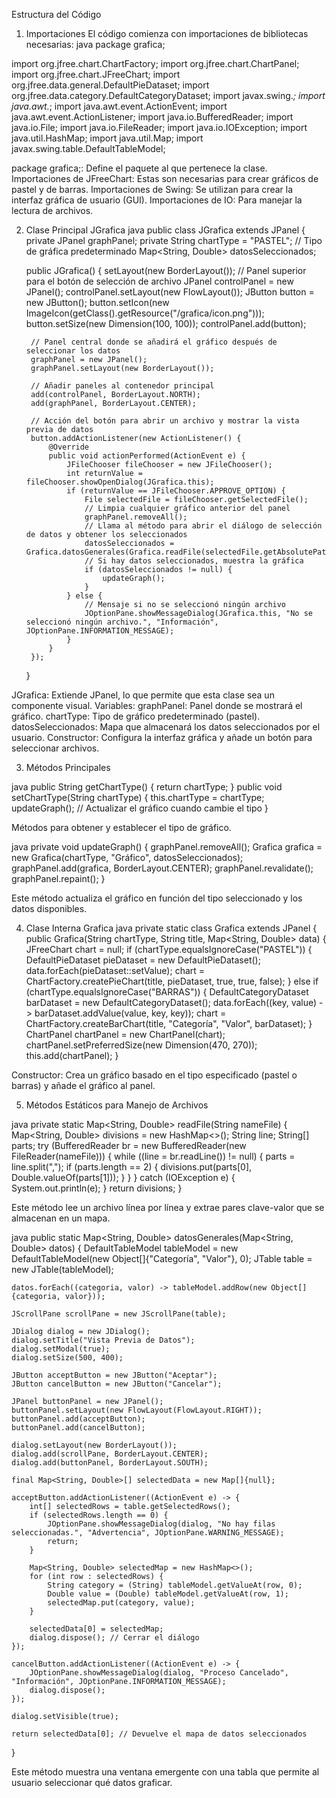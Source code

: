 Estructura del Código
1. Importaciones
El código comienza con importaciones de bibliotecas necesarias:
java
package grafica;

import org.jfree.chart.ChartFactory;
import org.jfree.chart.ChartPanel;
import org.jfree.chart.JFreeChart;
import org.jfree.data.general.DefaultPieDataset;
import org.jfree.data.category.DefaultCategoryDataset;
import javax.swing.*;
import java.awt.*;
import java.awt.event.ActionEvent;
import java.awt.event.ActionListener;
import java.io.BufferedReader;
import java.io.File;
import java.io.FileReader;
import java.io.IOException;
import java.util.HashMap;
import java.util.Map;
import javax.swing.table.DefaultTableModel;

package grafica;: Define el paquete al que pertenece la clase.
Importaciones de JFreeChart: Estas son necesarias para crear gráficos de pastel y de barras.
Importaciones de Swing: Se utilizan para crear la interfaz gráfica de usuario (GUI).
Importaciones de IO: Para manejar la lectura de archivos.

2. Clase Principal JGrafica
java
public class JGrafica extends JPanel {
    private JPanel graphPanel;
    private String chartType = "PASTEL"; // Tipo de gráfica predeterminado
    Map<String, Double> datosSeleccionados;

    public JGrafica() {
        setLayout(new BorderLayout());
        // Panel superior para el botón de selección de archivo
        JPanel controlPanel = new JPanel();
        controlPanel.setLayout(new FlowLayout());
        JButton button = new JButton();
        button.setIcon(new ImageIcon(getClass().getResource("/grafica/icon.png")));
        button.setSize(new Dimension(100, 100));
        controlPanel.add(button);
        
        // Panel central donde se añadirá el gráfico después de seleccionar los datos
        graphPanel = new JPanel();
        graphPanel.setLayout(new BorderLayout());

        // Añadir paneles al contenedor principal
        add(controlPanel, BorderLayout.NORTH);
        add(graphPanel, BorderLayout.CENTER);

        // Acción del botón para abrir un archivo y mostrar la vista previa de datos
        button.addActionListener(new ActionListener() {
            @Override
            public void actionPerformed(ActionEvent e) {
                JFileChooser fileChooser = new JFileChooser();
                int returnValue = fileChooser.showOpenDialog(JGrafica.this);
                if (returnValue == JFileChooser.APPROVE_OPTION) {
                    File selectedFile = fileChooser.getSelectedFile();
                    // Limpia cualquier gráfico anterior del panel
                    graphPanel.removeAll();
                    // Llama al método para abrir el diálogo de selección de datos y obtener los seleccionados
                    datosSeleccionados = Grafica.datosGenerales(Grafica.readFile(selectedFile.getAbsolutePath()));
                    // Si hay datos seleccionados, muestra la gráfica
                    if (datosSeleccionados != null) {
                        updateGraph();
                    }
                } else {
                    // Mensaje si no se seleccionó ningún archivo
                    JOptionPane.showMessageDialog(JGrafica.this, "No se seleccionó ningún archivo.", "Información", JOptionPane.INFORMATION_MESSAGE);
                }
            }
        });
    }

JGrafica: Extiende JPanel, lo que permite que esta clase sea un componente visual.
Variables:
graphPanel: Panel donde se mostrará el gráfico.
chartType: Tipo de gráfico predeterminado (pastel).
datosSeleccionados: Mapa que almacenará los datos seleccionados por el usuario.
Constructor: Configura la interfaz gráfica y añade un botón para seleccionar archivos.

3. Métodos Principales

java
public String getChartType() { return chartType; }
public void setChartType(String chartType) {
    this.chartType = chartType;
    updateGraph(); // Actualizar el gráfico cuando cambie el tipo
}

Métodos para obtener y establecer el tipo de gráfico.

java
private void updateGraph() {
    graphPanel.removeAll();
    Grafica grafica = new Grafica(chartType, "Gráfico", datosSeleccionados);
    graphPanel.add(grafica, BorderLayout.CENTER);
    graphPanel.revalidate();
    graphPanel.repaint();
}

Este método actualiza el gráfico en función del tipo seleccionado y los datos disponibles.

4. Clase Interna Grafica
java
private static class Grafica extends JPanel {
    public Grafica(String chartType, String title, Map<String, Double> data) {
        JFreeChart chart = null;
        if (chartType.equalsIgnoreCase("PASTEL")) {
            DefaultPieDataset pieDataset = new DefaultPieDataset();
            data.forEach(pieDataset::setValue);
            chart = ChartFactory.createPieChart(title, pieDataset, true, true, false);
        } else if (chartType.equalsIgnoreCase("BARRAS")) {
            DefaultCategoryDataset barDataset = new DefaultCategoryDataset();
            data.forEach((key, value) -> barDataset.addValue(value, key, key));
            chart = ChartFactory.createBarChart(title, "Categoría", "Valor", barDataset);
        }
        ChartPanel chartPanel = new ChartPanel(chart);
        chartPanel.setPreferredSize(new Dimension(470, 270));
        this.add(chartPanel);
    }

Constructor: Crea un gráfico basado en el tipo especificado (pastel o barras) y añade el gráfico al panel.

5. Métodos Estáticos para Manejo de Archivos

java
private static Map<String, Double> readFile(String nameFile) {
    Map<String, Double> divisions = new HashMap<>();
    String line;
    String[] parts;
    try (BufferedReader br = new BufferedReader(new FileReader(nameFile))) {
        while ((line = br.readLine()) != null) {
            parts = line.split(",");
            if (parts.length == 2) {
                divisions.put(parts[0], Double.valueOf(parts[1]));
            }
        }
    } catch (IOException e) {
        System.out.println(e);
    }
    return divisions;
}

Este método lee un archivo línea por línea y extrae pares clave-valor que se almacenan en un mapa.

java
public static Map<String, Double> datosGenerales(Map<String, Double> datos) {
    DefaultTableModel tableModel = new DefaultTableModel(new Object[]{"Categoría", "Valor"}, 0);
    JTable table = new JTable(tableModel);
    
    datos.forEach((categoria, valor) -> tableModel.addRow(new Object[]{categoria, valor}));
    
    JScrollPane scrollPane = new JScrollPane(table);
    
    JDialog dialog = new JDialog();
    dialog.setTitle("Vista Previa de Datos");
    dialog.setModal(true);
    dialog.setSize(500, 400);
    
    JButton acceptButton = new JButton("Aceptar");
    JButton cancelButton = new JButton("Cancelar");
    
    JPanel buttonPanel = new JPanel();
    buttonPanel.setLayout(new FlowLayout(FlowLayout.RIGHT));
    buttonPanel.add(acceptButton);
    buttonPanel.add(cancelButton);

    dialog.setLayout(new BorderLayout());
    dialog.add(scrollPane, BorderLayout.CENTER);
    dialog.add(buttonPanel, BorderLayout.SOUTH);

    final Map<String, Double>[] selectedData = new Map[]{null};

    acceptButton.addActionListener((ActionEvent e) -> {
        int[] selectedRows = table.getSelectedRows();
        if (selectedRows.length == 0) {
            JOptionPane.showMessageDialog(dialog, "No hay filas seleccionadas.", "Advertencia", JOptionPane.WARNING_MESSAGE);
            return;
        }
        
        Map<String, Double> selectedMap = new HashMap<>();
        for (int row : selectedRows) {
            String category = (String) tableModel.getValueAt(row, 0);
            Double value = (Double) tableModel.getValueAt(row, 1);
            selectedMap.put(category, value);
        }
        
        selectedData[0] = selectedMap;
        dialog.dispose(); // Cerrar el diálogo
    });

    cancelButton.addActionListener((ActionEvent e) -> {
        JOptionPane.showMessageDialog(dialog, "Proceso Cancelado", "Información", JOptionPane.INFORMATION_MESSAGE);
        dialog.dispose();
    });

    dialog.setVisible(true);
    
    return selectedData[0]; // Devuelve el mapa de datos seleccionados
}

Este método muestra una ventana emergente con una tabla que permite al usuario seleccionar qué datos graficar.
